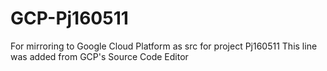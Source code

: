 # GCP-Pj160511
For mirroring to Google Cloud Platform as src for project Pj160511
This line was added from GCP's Source Code Editor
